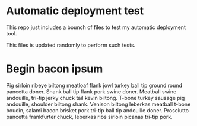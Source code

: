 Automatic deployment test
===============

This repo just includes a bounch of files to test my automatic deployment tool.

This files is updated randomly to perform such tests.


Begin bacon ipsum
===============

Pig sirloin ribeye biltong meatloaf flank jowl turkey ball tip ground round pancetta doner. Shank ball tip flank pork swine doner. Meatball swine andouille, tri-tip jerky chuck tail kevin biltong. T-bone turkey sausage pig andouille, shoulder biltong shank. Venison biltong leberkas meatball t-bone boudin, salami bacon brisket pork tri-tip ball tip andouille doner. Prosciutto pancetta frankfurter chuck, leberkas ribs sirloin picanas tri-tip pork.
